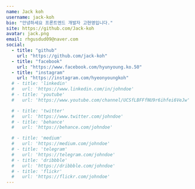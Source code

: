```yaml
---
name: Jack koh
username: jack-koh
bio: "안녕하세요 프론트엔드 개발자 고현영입니다."
site: https://github.com/Jack-koh
avatar: jack.png
email: rhgusdud09@naver.com
social:
  - title: "github"
    url: "https://github.com/jack-koh"
  - title: "facebook"
    url: "https://www.facebook.com/hyunyoung.ko.50"
  - title: "instagram"
    url: "https://instagram.com/hyeonyoungkoh"
  # - title: 'linkedin'
  #   url: 'https://www.linkedin.com/in/johndoe'
  # - title: 'youtube'
  #   url: 'https://www.youtube.com/channel/UCSfLBFFfNU9r6ihfei6VeJw'

  # - title: 'twitter'
  #   url: 'https://www.twitter.com/johndoe'
  # - title: 'behance'
  #   url: 'https://behance.com/johndoe'

  # - title: 'medium'
  #   url: 'https://medium.com/johndoe'
  # - title: 'telegram'
  #   url: 'https://telegram.com/johndoe'
  # - title: 'dribbble'
  #   url: 'https://dribbble.com/johndoe'
  # - title: 'flickr'
  #   url: 'https://flickr.com/johndoe'
---
```


